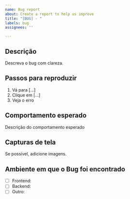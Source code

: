 ```yaml
---
name: Bug report
about: Create a report to help us improve
title: "[BUG] - "
labels: bug
assignees: ''

---
```


## Descrição
Descreva o bug com clareza.

## Passos para reproduzir
1. Vá para [...]
2. Clique em [...]
3. Veja o erro

## Comportamento esperado
Descrição do comportamento esperado

## Capturas de tela
Se possível, adicione imagens.

## Ambiente em que o Bug foi encontrado
- [ ] Frontend:
- [ ] Backend:
- [ ] Outro:
